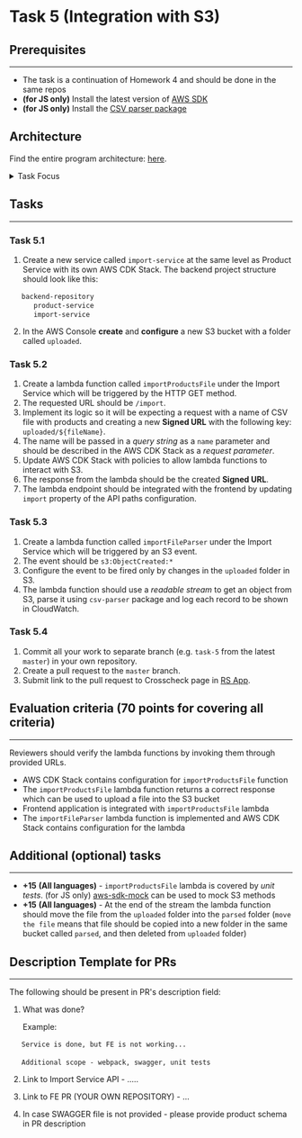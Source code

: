 # Task 5 (Integration with S3)

## Prerequisites

---

- The task is a continuation of Homework 4 and should be done in the same repos
- **(for JS only)** Install the latest version of [AWS SDK](https://docs.aws.amazon.com/sdk-for-javascript/v3/developer-guide/getting-started-nodejs.html)
- **(for JS only)** Install the [CSV parser package](https://www.npmjs.com/package/csv-parser)

## Architecture

Find the entire program architecture: [here](../Architecture.pdf).

<details>
  <summary>Task Focus</summary>

  The following image provides more info about task focus.

  <img src="./module_focus.png" />

</details>

## Tasks

---

### Task 5.1

1. Create a new service called `import-service` at the same level as Product Service with its own AWS CDK Stack. The backend project structure should look like this:

```
   backend-repository
      product-service
      import-service
```

2. In the AWS Console **create** and **configure** a new S3 bucket with a folder called `uploaded`.

### Task 5.2

1. Create a lambda function called `importProductsFile` under the Import Service which will be triggered by the HTTP GET method.
2. The requested URL should be `/import`.
3. Implement its logic so it will be expecting a request with a name of CSV file with products and creating a new **Signed URL** with the following key: `uploaded/${fileName}`.
4. The name will be passed in a _query string_ as a `name` parameter and should be described in the AWS CDK Stack as a _request parameter_.
5. Update AWS CDK Stack with policies to allow lambda functions to interact with S3.
6. The response from the lambda should be the created **Signed URL**.
7. The lambda endpoint should be integrated with the frontend by updating `import` property of the API paths configuration.

### Task 5.3

1. Create a lambda function called `importFileParser` under the Import Service which will be triggered by an S3 event.
2. The event should be `s3:ObjectCreated:*`
3. Configure the event to be fired only by changes in the `uploaded` folder in S3.
4. The lambda function should use a _readable stream_ to get an object from S3, parse it using `csv-parser` package and log each record to be shown in CloudWatch.

### Task 5.4

1. Commit all your work to separate branch (e.g. `task-5` from the latest `master`) in your own repository.
2. Create a pull request to the `master` branch.
3. Submit link to the pull request to Crosscheck page in [RS App](https://app.rs.school).

## Evaluation criteria (70 points for covering all criteria)

---

Reviewers should verify the lambda functions by invoking them through provided URLs.

- AWS CDK Stack contains configuration for `importProductsFile` function
- The `importProductsFile` lambda function returns a correct response which can be used to upload a file into the S3 bucket
- Frontend application is integrated with `importProductsFile` lambda
- The `importFileParser` lambda function is implemented and AWS CDK Stack contains configuration for the lambda

## Additional (optional) tasks

---

- **+15** **(All languages)** - `importProductsFile` lambda is covered by _unit tests_.
  (for JS only) [aws-sdk-mock](https://www.npmjs.com/package/aws-sdk-mock) can be used to mock S3 methods
- **+15** **(All languages)** - At the end of the stream the lambda function should move the file from the `uploaded` folder into the `parsed` folder (`move the file` means that file should be copied into a new folder in the same bucket called `parsed`, and then deleted from `uploaded` folder)

## Description Template for PRs

---

The following should be present in PR's description field:

1. What was done?

   Example:

```
   Service is done, but FE is not working...

   Additional scope - webpack, swagger, unit tests
```

2. Link to Import Service API - .....
3. Link to FE PR (YOUR OWN REPOSITORY) - ...

4. In case SWAGGER file is not provided - please provide product schema in PR description
